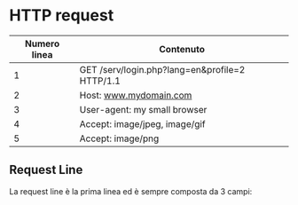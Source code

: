 # HTTP request

| Numero linea | Contenuto |
| ------------- | ------------- |
| 1 | GET /serv/login.php?lang=en&profile=2 HTTP/1.1  |
| 2 | Host: www.mydomain.com |
| 3 | User-agent: my small browser |
| 4 | Accept: image/jpeg, image/gif |
| 5 | Accept: image/png |

## Request Line
La request line è la prima linea ed è sempre composta da 3 campi:



 
